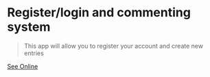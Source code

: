 # Register/login and commenting system
> This app will allow you to register your account and create new entries

[See Online](https://register-login-system.herokuapp.com/)
